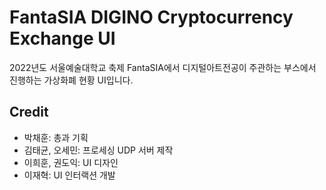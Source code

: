# FantaSIA DIGINO Cryptocurrency Exchange UI
2022년도 서울예술대학교 축제 FantaSIA에서 디지털아트전공이 주관하는 부스에서 진행하는 가상화폐 현황 UI입니다.

## Credit
- 박채훈: 총과 기획
- 김태균, 오세민: 프로세싱 UDP 서버 제작
- 이희훈, 권도익: UI 디자인
- 이재혁: UI 인터랙션 개발
